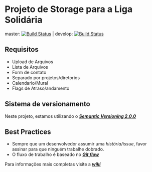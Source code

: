 Projeto de Storage para a Liga Solidária
=========================================

master: [![Build Status](https://travis-ci.org/PHPSP/liga-solidaria-storage.png?branch=master)](https://travis-ci.org/PHPSP/liga-solidaria-storage) | 
develop: [![Build Status](https://travis-ci.org/PHPSP/liga-solidaria-storage.png?branch=develop)](https://travis-ci.org/PHPSP/liga-solidaria-storage)

## Requisitos

* Upload de Arquivos
* Lista de Arquivos
* Form de contato
* Separado por projetos/diretorios
* Calendario/Mural
* Flags de Atraso/andamento

## Sistema de versionamento

Neste projeto, estamos utilizando o [__*Semantic Versioning 2.0.0*__](http://semver.org/)

## Best Practices

* Sempre que um desenvolvedor assumir uma *história/issue*, favor assinar para que ninguém trabalhe dobrado.
* O fluxo de trabalho é baseado no [__*Git flow*__](http://nvie.com/posts/a-successful-git-branching-model/)


Para informações mais completas visite a [__*wiki*__](https://github.com/PHPSP/liga-solidaria-storage/wiki)
